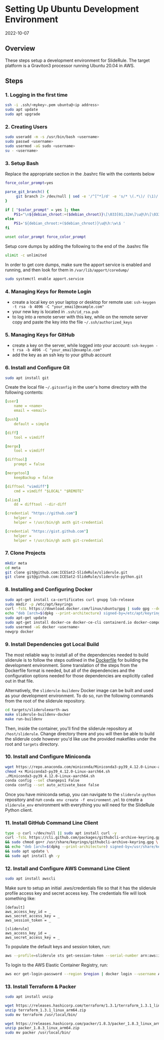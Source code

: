 # Setting Up Ubuntu Development Environment

2022-10-07

## Overview

These steps setup a development environment for SlideRule.  The target platform is a Graviton3 processor running Ubuntu 20.04 in AWS.

## Steps

### 1. Logging in the first time

```bash
ssh -i .ssh/<mykey>.pem ubuntu@<ip address>
sudo apt update
sudo apt upgrade
```

### 2. Creating Users

```bash
sudo useradd -m -s /usr/bin/bash <username>
sudo passwd <username>
sudo usermod -aG sudo <username>
su - <username>
```

### 3. Setup Bash

Replace the appropriate section in the .bashrc file with the contents below
```bash
force_color_prompt=yes

parse_git_branch() {
     git branch 2> /dev/null | sed -e '/^[^*]/d' -e 's/* \(.*\)/ (\1)/'
}

if [ "$color_prompt" = yes ]; then
    PS1="\n${debian_chroot:+($debian_chroot)}\[\033[01;32m\]\u@\h\[\033[00m\]\[\033[33m\] [\$CONDA_DEFAULT_ENV]\$(parse_git_branch):\[\033[01;34m\]\w\[\033[00m\]\n\$ "
else
    PS1='${debian_chroot:+($debian_chroot)}\u@\h:\w\$ '
fi

unset color_prompt force_color_prompt
```

Setup core dumps by adding the following to the end of the .bashrc file
```bash
ulimit -c unlimited
```

In order to get core dumps, make sure the apport service is enabled and running, and then look for them in `/var/lib/apport/coredump/`
```bash
sudo systemctl enable apport.service
```

### 4. Managing Keys for Remote Login

- create a local key on your laptop or desktop for remote use: `ssh-keygen -t rsa -b 4096 -C "your_email@example.com"`
- your new key is located in `.ssh/id_rsa.pub`
- to log into a remote server with this key, while on the remote server copy and paste the key into the file `~/.ssh/authorized_keys`

### 5. Managing Keys for GitHub

- create a key on the server, while logged into your account: `ssh-keygen -t rsa -b 4096 -C "your_email@example.com"`
- add the key as an ssh key to your github account

### 6. Install and Configure Git

```bash
sudo apt install git
```

Create the local file `~/.gitconfig` in the user's home directory with the following contents:
```yml
[user]
	name = <name>
	email = <email>

[push]
    default = simple

[diff]
    tool = vimdiff

[merge]
    tool = vimdiff

[difftool]
    prompt = false

[mergetool]
    keepBackup = false

[difftool "vimdiff"]
    cmd = vimdiff "$LOCAL" "$REMOTE"

[alias]
    dd = difftool --dir-diff

[credential "https://github.com"]
	helper =
	helper = !/usr/bin/gh auth git-credential

[credential "https://gist.github.com"]
	helper =
	helper = !/usr/bin/gh auth git-credential
```

### 7. Clone Projects

```bash
mkdir meta
cd meta
git clone git@github.com:ICESat2-SlideRule/sliderule.git
git clone git@github.com:ICESat2-SlideRule/sliderule-python.git
```

### 8. Installing and Configuring Docker

```bash
sudo apt-get install ca-certificates curl gnupg lsb-release
sudo mkdir -p /etc/apt/keyrings
curl -fsSL https://download.docker.com/linux/ubuntu/gpg | sudo gpg --dearmor -o /etc/apt/keyrings/docker.gpg
echo "deb [arch=$(dpkg --print-architecture) signed-by=/etc/apt/keyrings/docker.gpg] https://download.docker.com/linux/ubuntu $(lsb_release -cs) stable" | sudo tee /etc/apt/sources.list.d/docker.list > /dev/null
sudo apt-get update
sudo apt-get install docker-ce docker-ce-cli containerd.io docker-compose-plugin
sudo usermod -aG docker <username>
newgrp docker
```

### 9. Install Dependencies got Local Build

The most reliable way to install all of the dependencies needed to build sliderule is to follow the steps outlined in the [Dockerfile](https://github.com/ICESat2-SlideRule/sliderule/blob/main/targets/slideruleearth-aws/docker/sliderule/Dockerfile.buildenv) for building the development environment.  Some translation of the steps from the Dockerfile format is needed, but all of the dependencies and the configuration options needed for those dependencies are explicitly called out in that file.

Alternatively, the `sliderule-buildenv` Docker image can be built and used as your development environment.  To do so, run the following commands from the root of the sliderule repository.
```bash
cd targets/slideruleearth-aws
make sliderule-buildenv-docker
make run-buildenv
```
Then, inside the container, you'll find the sliderule repository at `/host/sliderule`.  Change directory there and you will then be able to build the sliderule code however you'd like use the provided makefiles under the root and `targets` directory.

### 10. Install and Configure Miniconda

```bash
wget https://repo.anaconda.com/miniconda/Miniconda3-py39_4.12.0-Linux-aarch64.sh
chmod +x Miniconda3-py39_4.12.0-Linux-aarch64.sh
./Miniconda3-py39_4.12.0-Linux-aarch64.sh
conda config --set changeps1 False
conda config --set auto_activate_base false
```

Once you have miniconda setup, you can navigate to the `sliderule-python` repository and run `conda env create -f environment.yml` to create a `sliderule_env` environment with everything you will need for the SlideRule Python client.

### 11. Install GitHub Command Line Client

```bash
type -p curl >/dev/null || sudo apt install curl -y
curl -fsSL https://cli.github.com/packages/githubcli-archive-keyring.gpg | sudo dd of=/usr/share/keyrings/githubcli-archive-keyring.gpg \
&& sudo chmod go+r /usr/share/keyrings/githubcli-archive-keyring.gpg \
&& echo "deb [arch=$(dpkg --print-architecture) signed-by=/usr/share/keyrings/githubcli-archive-keyring.gpg] https://cli.github.com/packages stable main" | sudo tee /etc/apt/sources.list.d/github-cli.list > /dev/null \
&& sudo apt update \
&& sudo apt install gh -y
```

### 12. Install and Configure AWS Command Line Client

```bash
sudo apt install awscli
```

Make sure to setup an initial .aws/credentials file so that it has the sliderule profile access key and secret access key.  The credentials file will look something like:
```
[default]
aws_access_key_id = _
aws_secret_access_key = _
aws_session_token = _

[sliderule]
aws_access_key_id = _
aws_secret_access_key = _
```

To populate the default keys and session token, run:
```bash
aws --profile=sliderule sts get-session-token --serial-number arn:aws:iam::$account_number:mfa/$user_name --token-code=$code
```

To login to the AWS Elastic Container Registry, run:
```bash
aws ecr get-login-password --region $region | docker login --username AWS --password-stdin $account_number.dkr.ecr.$region.amazonaws.com
```

### 13. Install Terraform & Packer

```bash
sudo apt install unzip

wget https://releases.hashicorp.com/terraform/1.3.1/terraform_1.3.1_linux_arm64.zip
unzip terraform_1.3.1_linux_arm64.zip
sudo mv terraform /usr/local/bin/

wget https://releases.hashicorp.com/packer/1.8.3/packer_1.8.3_linux_arm64.zip
unzip packer_1.8.3_linux_arm64.zip
sudo mv packer /usr/local/bin/
```
